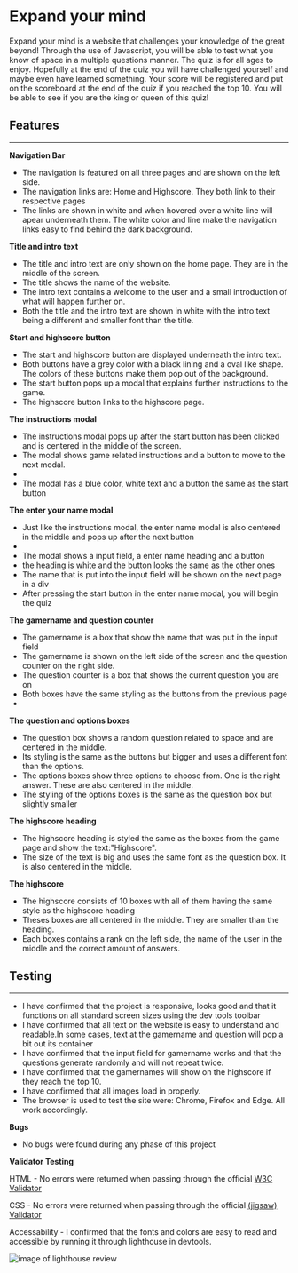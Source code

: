 # Expand your mind

Expand your mind is a website that challenges your knowledge of the great beyond! Through the use of Javascript, you will be able to test what you know of space in a multiple questions manner. The quiz is for all ages to enjoy. Hopefully at the end of the quiz you will have challenged yourself and maybe even have learned something. Your score will be registered and put on the scoreboard at the end of the quiz if you reached the top 10. You will be able to see if you are the king or queen of this quiz! 

## Features
<hr>
<strong>Navigation Bar</strong>
<ul>
    <li>The navigation is featured on all three pages and are shown on the left side.</li>
    <li>The navigation links are: Home and Highscore. They both link to their respective pages</li>
    <li>The links are shown in white and when hovered over a white line will apear underneath them. The white color and line make the navigation links easy to find behind the dark background.</li> 
</ul>

<strong>Title and intro text</strong>
<ul>
    <li>The title and intro text are only shown on the home page. They are in the middle of the screen.</li>
    <li>The title shows the name of the website.
    <li>The intro text contains a welcome to the user and a small introduction of what will happen further on.</li>
    <li>Both the title and the intro text are shown in white with the intro text being a different and smaller font than the title.</li>
</ul>

<strong>Start and highscore button</strong>
<ul>
    <li>The start and highscore button are displayed underneath the intro text.</li>
    <li>Both buttons have a grey color with a black lining and a oval like shape. The colors of these buttons make them pop out of the background.</li>
    <li>The start button pops up a modal that explains further instructions to the game.</li>
    <li>The highscore button links to the highscore page.</li>
</ul>

<strong>The instructions modal</strong>
<ul>
    <li>The instructions modal pops up after the start button has been clicked and is centered in the middle of the screen.</li>
    <li>The modal shows game related instructions and a button to move to the next modal.<li>
    <li>The modal has a blue color, white text and a button the same as the start button</li>
</ul>

<strong>The enter your name modal</strong>
<ul>
    <li>Just like the instructions modal, the enter name modal is also centered in the middle and pops up after the next button<li>
    <li>The modal shows a input field, a enter name heading and a button</li>
    <li>the heading is white and the button looks the same as the other ones</li>
    <li>The name that is put into the input field will be shown on the next page in a div</li>
    <li>After pressing the start button in the enter name modal, you will begin the quiz</li>
</ul>

<strong>The gamername and question counter</strong>
<ul>
    <li>The gamername is a box that show the name that was put in the input field</li>
    <li>The gamername is shown on the left side of the screen and the question counter on the right side.</li>
    <li>The question counter is a box that shows the current question you are on</li>
    <li>Both boxes have the same styling as the buttons from the previous page<li>
</ul>

<strong>The question and options boxes</strong>
<ul>
    <li>The question box shows a random question related to space and are centered in the middle.</li>
    <li>Its styling is the same as the buttons but bigger and uses a different font than the options.</li>
    <li>The options boxes show three options to choose from. One is the right answer. These are also centered in the middle.</li>
    <li>The styling of the options boxes is the same as the question box but slightly smaller</li>
</ul>

<strong>The highscore heading</strong>
<ul>
    <li>The highscore heading is styled the same as the boxes from the game page and show the text:"Highscore".</li>
    <li>The size of the text is big and uses the same font as the question box. It is also centered in the middle.</li>
</ul>

<strong>The highscore</strong>
<ul>
    <li>The highscore consists of 10 boxes with all of them having the same style as the highscore heading</li>
    <li>Theses boxes are all centered in the middle. They are smaller than the heading.</li>
    <li>Each boxes contains a rank on the left side, the name of the user in the middle and the correct amount of answers.</li>
</ul>

## Testing
<hr>
<ul>
    <li>I have confirmed that the project is responsive, looks good and that it functions on all standard screen sizes using the dev tools toolbar</li>
    <li>I have confirmed that all text on the website is easy to understand and readable.In some cases, text at the gamername and question will pop a bit out its container</li>
    <li>I have confirmed that the input field for gamername works and that the questions generate randomly and will not repeat twice.</li>
    <li>I have confirmed that the gamernames will show on the highscore if they reach the top 10.</li>
    <li> I have confirmed that all images load in properly.</li>
    <li> The browser is used to test the site were: Chrome, Firefox and Edge. All work accordingly.</li>
</ul>

<strong>Bugs</strong>
<ul>
    <li> No bugs were found during any phase of this project</li> 
</ul>

<strong>Validator Testing</strong>

HTML - No errors were returned when passing through the official [W3C Validator](https://validator.w3.org/)

CSS - No errors were returned when passing through the official [(jigsaw) Validator](https://jigsaw.w3.org/css-validator/)



Accessability - I confirmed that the fonts and colors are easy to read and accessible by running it through lighthouse in devtools. 

![image of lighthouse review](assets/images/lighthouse-review.png)

